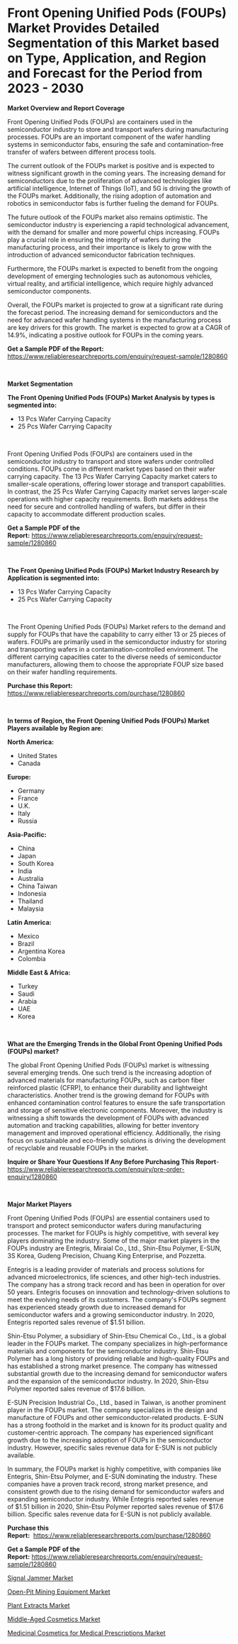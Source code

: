 <p><h1>Front Opening Unified Pods (FOUPs) Market Provides Detailed Segmentation of this Market based on Type, Application, and Region and Forecast for the Period from 2023 - 2030</h1></p><p><strong>Market Overview and Report Coverage</strong></p>
<p><p>Front Opening Unified Pods (FOUPs) are containers used in the semiconductor industry to store and transport wafers during manufacturing processes. FOUPs are an important component of the wafer handling systems in semiconductor fabs, ensuring the safe and contamination-free transfer of wafers between different process tools.</p><p>The current outlook of the FOUPs market is positive and is expected to witness significant growth in the coming years. The increasing demand for semiconductors due to the proliferation of advanced technologies like artificial intelligence, Internet of Things (IoT), and 5G is driving the growth of the FOUPs market. Additionally, the rising adoption of automation and robotics in semiconductor fabs is further fueling the demand for FOUPs.</p><p>The future outlook of the FOUPs market also remains optimistic. The semiconductor industry is experiencing a rapid technological advancement, with the demand for smaller and more powerful chips increasing. FOUPs play a crucial role in ensuring the integrity of wafers during the manufacturing process, and their importance is likely to grow with the introduction of advanced semiconductor fabrication techniques.</p><p>Furthermore, the FOUPs market is expected to benefit from the ongoing development of emerging technologies such as autonomous vehicles, virtual reality, and artificial intelligence, which require highly advanced semiconductor components.</p><p>Overall, the FOUPs market is projected to grow at a significant rate during the forecast period. The increasing demand for semiconductors and the need for advanced wafer handling systems in the manufacturing process are key drivers for this growth. The market is expected to grow at a CAGR of 14.9%, indicating a positive outlook for FOUPs in the coming years.</p></p>
<p><strong>Get a Sample PDF of the Report:</strong> <a href="https://www.reliableresearchreports.com/enquiry/request-sample/1280860">https://www.reliableresearchreports.com/enquiry/request-sample/1280860</a></p>
<p>&nbsp;</p>
<p><strong>Market Segmentation</strong></p>
<p><strong>The Front Opening Unified Pods (FOUPs) Market Analysis by types is segmented into:</strong></p>
<p><ul><li>13 Pcs Wafer Carrying Capacity</li><li>25 Pcs Wafer Carrying Capacity</li></ul></p>
<p>&nbsp;</p>
<p><p>Front Opening Unified Pods (FOUPs) are containers used in the semiconductor industry to transport and store wafers under controlled conditions. FOUPs come in different market types based on their wafer carrying capacity. The 13 Pcs Wafer Carrying Capacity market caters to smaller-scale operations, offering lower storage and transport capabilities. In contrast, the 25 Pcs Wafer Carrying Capacity market serves larger-scale operations with higher capacity requirements. Both markets address the need for secure and controlled handling of wafers, but differ in their capacity to accommodate different production scales.</p></p>
<p><strong>Get a Sample PDF of the Report:</strong>&nbsp;<a href="https://www.reliableresearchreports.com/enquiry/request-sample/1280860">https://www.reliableresearchreports.com/enquiry/request-sample/1280860</a></p>
<p>&nbsp;</p>
<p><strong>The Front Opening Unified Pods (FOUPs) Market Industry Research by Application is segmented into:</strong></p>
<p><ul><li>13 Pcs Wafer Carrying Capacity</li><li>25 Pcs Wafer Carrying Capacity</li></ul></p>
<p>&nbsp;</p>
<p><p>The Front Opening Unified Pods (FOUPs) Market refers to the demand and supply for FOUPs that have the capability to carry either 13 or 25 pieces of wafers. FOUPs are primarily used in the semiconductor industry for storing and transporting wafers in a contamination-controlled environment. The different carrying capacities cater to the diverse needs of semiconductor manufacturers, allowing them to choose the appropriate FOUP size based on their wafer handling requirements.</p></p>
<p><strong>Purchase this Report:</strong>&nbsp; <a href="https://www.reliableresearchreports.com/purchase/1280860">https://www.reliableresearchreports.com/purchase/1280860</a></p>
<p>&nbsp;</p>
<p><strong>In terms of Region, the Front Opening Unified Pods (FOUPs) Market Players available by Region are:</strong></p>
<p>
    <p> <strong> North America: </strong>
        <ul>
            <li>United States</li>
            <li>Canada</li>
        </ul>
        </p> 
    <p> <strong> Europe: </strong>
        <ul>
            <li>Germany</li>
            <li>France</li>
            <li>U.K.</li>
            <li>Italy</li>
            <li>Russia</li>
        </ul>
        </p> 
    <p> <strong> Asia-Pacific: </strong>
        <ul>
            <li>China</li>
            <li>Japan</li>
            <li>South Korea</li>
            <li>India</li>
            <li>Australia</li>
            <li>China Taiwan</li>
            <li>Indonesia</li>
            <li>Thailand</li>
            <li>Malaysia</li>
        </ul>
        </p> 
    <p> <strong> Latin America: </strong>
        <ul>
            <li>Mexico</li>
            <li>Brazil</li>
            <li>Argentina Korea</li>
            <li>Colombia</li>
        </ul>
        </p> 
    <p> <strong> Middle East & Africa: </strong>
        <ul>
            <li>Turkey</li>
            <li>Saudi</li>
            <li>Arabia</li>
            <li>UAE</li>
            <li>Korea</li>
        </ul>
    </p>
    </p>
<p>&nbsp;</p>
<p><strong>What are the Emerging Trends in the Global Front Opening Unified Pods (FOUPs) market?</strong></p>
<p><p>The global Front Opening Unified Pods (FOUPs) market is witnessing several emerging trends. One such trend is the increasing adoption of advanced materials for manufacturing FOUPs, such as carbon fiber reinforced plastic (CFRP), to enhance their durability and lightweight characteristics. Another trend is the growing demand for FOUPs with enhanced contamination control features to ensure the safe transportation and storage of sensitive electronic components. Moreover, the industry is witnessing a shift towards the development of FOUPs with advanced automation and tracking capabilities, allowing for better inventory management and improved operational efficiency. Additionally, the rising focus on sustainable and eco-friendly solutions is driving the development of recyclable and reusable FOUPs in the market.</p></p>
<p><strong>Inquire or Share Your Questions If Any Before Purchasing This Report</strong>- <a href="https://www.reliableresearchreports.com/enquiry/pre-order-enquiry/1280860">https://www.reliableresearchreports.com/enquiry/pre-order-enquiry/1280860</a></p>
<p>&nbsp;</p>
<p><strong>Major Market Players</strong></p>
<p><p>Front Opening Unified Pods (FOUPs) are essential containers used to transport and protect semiconductor wafers during manufacturing processes. The market for FOUPs is highly competitive, with several key players dominating the industry. Some of the major market players in the FOUPs industry are Entegris, Miraial Co., Ltd., Shin-Etsu Polymer, E-SUN, 3S Korea, Gudeng Precision, Chuang King Enterprise, and Pozzetta.</p><p>Entegris is a leading provider of materials and process solutions for advanced microelectronics, life sciences, and other high-tech industries. The company has a strong track record and has been in operation for over 50 years. Entegris focuses on innovation and technology-driven solutions to meet the evolving needs of its customers. The company's FOUPs segment has experienced steady growth due to increased demand for semiconductor wafers and a growing semiconductor industry. In 2020, Entegris reported sales revenue of $1.51 billion.</p><p>Shin-Etsu Polymer, a subsidiary of Shin-Etsu Chemical Co., Ltd., is a global leader in the FOUPs market. The company specializes in high-performance materials and components for the semiconductor industry. Shin-Etsu Polymer has a long history of providing reliable and high-quality FOUPs and has established a strong market presence. The company has witnessed substantial growth due to the increasing demand for semiconductor wafers and the expansion of the semiconductor industry. In 2020, Shin-Etsu Polymer reported sales revenue of $17.6 billion.</p><p>E-SUN Precision Industrial Co., Ltd., based in Taiwan, is another prominent player in the FOUPs market. The company specializes in the design and manufacture of FOUPs and other semiconductor-related products. E-SUN has a strong foothold in the market and is known for its product quality and customer-centric approach. The company has experienced significant growth due to the increasing adoption of FOUPs in the semiconductor industry. However, specific sales revenue data for E-SUN is not publicly available.</p><p>In summary, the FOUPs market is highly competitive, with companies like Entegris, Shin-Etsu Polymer, and E-SUN dominating the industry. These companies have a proven track record, strong market presence, and consistent growth due to the rising demand for semiconductor wafers and expanding semiconductor industry. While Entegris reported sales revenue of $1.51 billion in 2020, Shin-Etsu Polymer reported sales revenue of $17.6 billion. Specific sales revenue data for E-SUN is not publicly available.</p></p>
<p><strong>Purchase this Report:</strong>&nbsp;&nbsp;<a href="https://www.reliableresearchreports.com/purchase/1280860">https://www.reliableresearchreports.com/purchase/1280860</a></p>
<p></p>
<p><strong>Get a Sample PDF of the Report:</strong>&nbsp;<a href="https://www.reliableresearchreports.com/enquiry/request-sample/1280860">https://www.reliableresearchreports.com/enquiry/request-sample/1280860</a></p>
<p><p><a href="https://medium.com/@marilynadams76/signal-jammer-market-size-growth-forecast-2023-2030-7eb96400954d">Signal Jammer Market</a></p><p><a href="https://www.linkedin.com/pulse/open-pit-mining-equipment-market-size-growth-forecast-mrzxe/">Open-Pit Mining Equipment Market</a></p><p><a href="https://medium.com/@marcoshoppe2023/plant-extracts-market-size-growth-forecast-2023-2030-ae425661cf1a">Plant Extracts Market</a></p><p><a href="https://github.com/melchekhinf/Market-Research-Report-List-1/blob/main/middle-aged-cosmetics-market.md">Middle-Aged Cosmetics Market</a></p><p><a href="https://github.com/sndrkn/Market-Research-Report-List-1/blob/main/medicinal-cosmetics-for-medical-prescriptions-market.md">Medicinal Cosmetics for Medical Prescriptions Market</a></p></p>